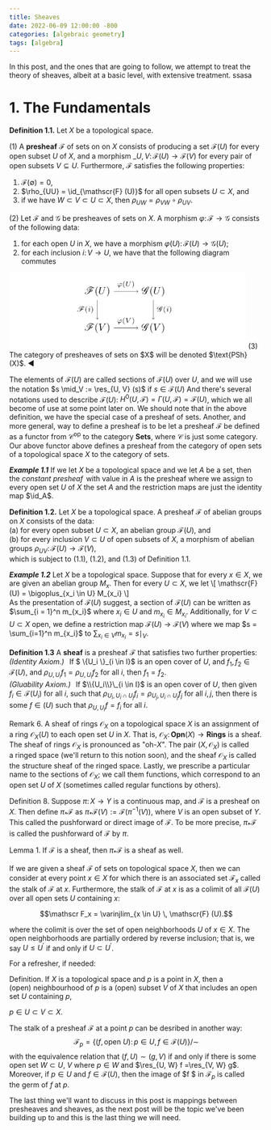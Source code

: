 ```yaml
---
title: Sheaves
date: 2022-06-09 12:00:00 -800
categories: [algebraic geometry]
tags: [algebra]
---
```

In this post, and the ones that are going to follow, we attempt to treat the theory of sheaves, albeit at a basic level, with extensive treatment. ssasa

# 1. The Fundamentals

**Definition 1.1.**  Let $X$ be a topological space.

(1) A **presheaf** $\mathscr{F}$ of sets on on $X$ consists of producing a set $\mathscr{F} (U)$ for every open subset $U$ of $X$, and a morphism $\_{U, V} \colon \mathscr{F} (U) \to \mathscr{F} (V)$ for every pair of open subsets $V \subseteq U$. Furthermore, $\mathscr{F}$ satisfies the following properties:
1. $\mathscr{F} (\emptyset) = 0$,   
2. $\rho_{UU} = \id_{\mathscr{F} (U)}$ for all open subsets $U \subset X$, and   
3. if we have $W \subset V \subset U \subset X$, then $\rho_{U W} = \rho_{VW} \circ \rho_{UV}$.  

(2) Let $\mathscr F$ and $\mathscr G$ be presheaves of sets on $X$. A morphism $\varphi \colon \mathscr F \to \mathscr G$ consists of the following data:   
1. for each open $U$ in $X$, we have a morphism $\varphi (U) \colon \mathscr F (U) \to \mathscr G(U);$   
2. for each inclusion $i \colon V \to U$, we have that the following diagram commutes

<img src ="https://github.com/juansrratos/images/blob/main/s2.png?raw=true" width = "470">   
(3) The category of presheaves of sets on $X$ will be denoted $\text{PSh}(X)$.      ◄

The elements of $\mathscr{F}(U)$ are called sections of $\mathscr{F}(U)$ over $U$, and we will use the notation $s \mid_V := \res_{U, V} (s)$ if $s \in \mathscr{F} (U)$ And there's several notations used to describe $\mathscr{F}(U)$: $H^0 (U, \mathscr{F}) = \Gamma (U, \mathscr{F}) = \mathscr{F}(U)$, which we all become of use at some point later on.
We should note that in the above definition, we have the special case of a presheaf of sets. Another, and more general, way to define a presheaf is to be let a presheaf $\mathscr{F}$ be defined as a functor from $\mathcal{C}^{\text{op}}$ to the category $\mathbf{Sets}$, where $\mathcal{C}$ is just some category. Our above functor above defines a presheaf from the category of open sets of a topological space $X$ to the category of sets. 


***Example 1.1*** If we let $X$ be a topological space and we let $A$ be a set, then the *constant presheaf*$\,$ with value in $A$ is the presheaf where we assign to every open set $U$ of $X$ the set $A$ and the restriction maps are just the identity map $\id_A$. 

**Definition 1.2.** Let $X$ be a topological space. A presheaf $\mathscr{F}$ of abelian groups on $X$ consists of the data:    
(a) for every open subset $U \subset X$, an abelian group $\mathscr{F} (U)$, and      
(b) for every inclusion $V \subset U$ of open subsets of $X$, a morphism of abelian groups $\rho_{UV} \colon \mathscr{F} (U) \to \mathscr{F}(V),$   
which is subject to (1.1), (1.2), and (1.3) of Definition 1.1.

***Example 1.2***  Let $X$ be a topological space. Suppose that for every $x \in X$, we are given an abelian group $M_x$. Then for every $U \subset X$, we let  \\[ \mathscr{F} (U) = \bigoplus_{x_i \in U} M_{x_i} \\]   
As the presentation of $\mathscr{F}(U)$ suggest, a section of $\mathscr{F}(U)$ can be written as $\sum_{i = 1}^n m_{x_i}$ where $x_i \in U$ and $m_{x_i} \in M_{x_i}$. Additionally, for $V \subset U \subset X$ open, we define a restriction map $\mathscr{F} (U) \to \mathscr{F}(V)$ where we map $s = \sum_{i=1}^n m_{x_i}$ to $\sum_{x_i \in V} m_{x_i} = s \mid_V$.

**Definition 1.3** A **sheaf** is a presheaf $\mathscr{F}$ that satisfies two further properties:   
*(Identity Axiom.)* $\,$ If $ \\{U_i \\}\_{i \in I}$ is an open cover of $U$, and $f_1, f_2 \in \mathscr{F} (U)$, and $\rho_{U, U_i} f_1 = \rho_{U, U_i} f_2$ for all $i$, then $f_1 = f_2$.   
*(Gluability Axiom.)* $\,$ If $\\{U_i\\}\_{i \in I}$ is an open cover of $U$, then given $f_i \in \mathscr{F} (U_i)$ for all $i$, such that $\rho_{U_i, U_i \cap U_j} f_i =\rho_{U_j, U_i \cap U_j} f_j$ for all $i, j$, then there is some $f \in \mathscr (U)$ such that $\rho_{U, U_i} f = f_i$ for all $i$. 


Remark 6. A sheaf of rings $\mathcal{O}_X$ on a topological space $X$ is an assignment of a ring $\mathcal{O}_X (U)$ to each open set $U$ in $X$. That is, $\mathcal{O}_X \colon \mathbf{Opn} (X) \to \mathbf{Rings}$ is a sheaf. The sheaf of rings $\mathcal{O}_X$ is pronounced as "oh-$X$". The pair $(X, \mathcal{O}_X)$ is called a ringed space (we'll return to this notion soon), and the sheaf $\mathcal{O}_X$ is called the structure sheaf of the ringed space. Lastly, we prescribe a particular name to the sections of $\mathcal{O}_X$; we call them functions, which correspond to an open set $U$ of $X$ (sometimes called regular functions by others). 

Definition 8. Suppose $\pi \colon X \to Y$ is a continuous map, and $\mathscr{F}$ is a presheaf on $X$. Then define $\pi_\ast \mathscr F$ as $\pi_\ast \mathscr{F} (V) := \mathscr{F}(\pi^{-1} (V))$, where $V$ is an open subset of $Y$. This called the pushforward or direct image of $\mathscr{F}$. To be more precise, $\pi_\ast \mathscr{F}$ is called the pushforward of $\mathscr{F}$ by $\pi$.

Lemma 1. If $\mathscr F$ is a sheaf, then $\pi_\ast \mathscr F$ is a sheaf as well.

If we are given a sheaf $\mathscr{F}$ of sets on topological space $X$, then we can consider at every point $x \in X$ for which there is an associated set $\mathscr F_x$ called the stalk of $\mathscr F$ at $x$. Furthermore, the stalk of $\mathscr F$ at $x$ is as a colimit of all $\mathscr F (U)$ over all open sets $U$ containing $x$:

$$\mathscr F_x = \varinjlim_{x \in U} \, \mathscr{F} (U).$$

where the colimit is over the set of open neighborhoods $U$ of $x \in X$. The open neighborhoods are partially ordered by reverse inclusion; that is, we say $U \leq U^\prime$ if and only if $U \subset U^\prime$. 

For a refresher, if needed:

Definition. If $X$ is a topological space and $p$ is a point in $X$, then a (open) neighbourhood of $p$ is a (open) subset $V$ of $X$ that includes an open set $U$ containing $p$,

$p \in U \subset  V \subset X.$

The stalk of a presheaf $\mathscr F$ at a point $p$ can be desribed in another way: $$\mathscr F_p = \{ (f, \text{open } U) \colon p \in U, f \in \mathscr F(U) \} / \sim$$ with the equivalence relation that $(f, U) \sim (g, V)$ if and only if there is some open set $W \subset U$, $V$ where $p \in W$ and $\res_{U, W} f =\res_{V, W} g$. Moreover, if $p \in U$ and $f \in \mathscr F (U)$, then the image of $f $ in $\mathscr F_p$ is called the germ of $f$ at $p$. 

The last thing we'll want to discuss in this post is mappings between presheaves and sheaves, as the next post will be the topic we've been building up to and this is the last thing we will need. 



